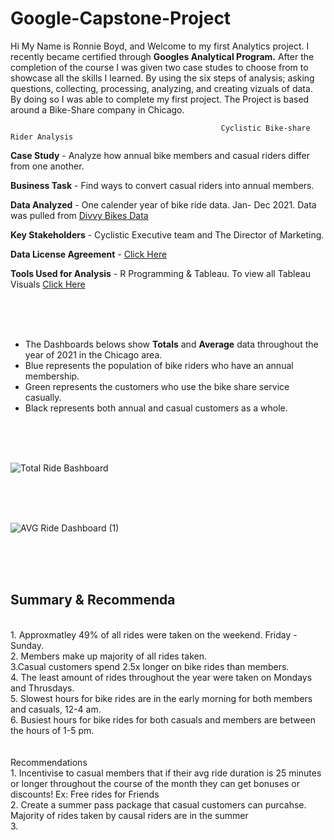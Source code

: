 # Google-Capstone-Project

Hi My Name is Ronnie Boyd, and Welcome to my first Analytics project. I recently became certified through **Googles Analytical Program.** After the completion of the course I was given two case studes to choose from to showcase all the skills I learned. By using the six steps of analysis; asking questions, collecting, processing, analyzing, and creating vizuals of data. By doing so I was able to complete my first project.  The Project is based around a Bike-Share company in Chicago.

                                                   Cyclistic Bike-share Rider Analysis
                                                            
                                                            
**Case Study** - Analyze how annual bike members and casual riders differ from one another.

**Business Task** - Find ways to convert casual riders into annual members.

**Data Analyzed** - One calender year of bike ride data. Jan- Dec 2021. Data was pulled from [Divvy Bikes Data](https://divvy-tripdata.s3.amazonaws.com/index.html )

**Key Stakeholders** - Cyclistic Executive team and The Director of Marketing.

**Data License Agreement** - [ Click Here](https://ride.divvybikes.com/data-license-agreement)

**Tools Used for Analysis** - R Programming & Tableau. To view all Tableau Visuals [ Click Here](https://public.tableau.com/app/profile/ronnie3109/viz/ChicagoBikeRides_16639666190670/AVGRideDashboard#1) 

<br>
<br>
<br>







- The Dashboards belows show **Totals** and **Average** data throughout the year of 2021 in the Chicago area. 
- Blue represents the population of bike riders who have an annual membership.
- Green represents the customers who use the bike share service casually.
- Black represents both annual and casual customers as a whole.






<br>
<br>
<br>



![Total Ride Bashboard](https://user-images.githubusercontent.com/105947393/202314174-0f456177-00c0-4ffd-8c4d-3f91cb69fa20.png)

<br>
<br>
<br>



![AVG Ride Dashboard (1)](https://user-images.githubusercontent.com/105947393/202314204-01d7af72-f18a-463b-9902-4ab4e6fb706b.png)

<br>
<br>
<br>

## Summary & Recommenda
<br>
1. Approxmatley 49% of all rides were taken on the weekend. Friday - Sunday.
<br>
2. Members make up majority of all rides taken.
<br>
3.Casual customers spend 2.5x longer on bike rides than members.
<br>
4. The least amount of rides throughout the year were taken on Mondays and Thrusdays.
<br>
5. Slowest hours for bike rides are in the early morning for both members and casuals, 12-4 am.
<br>
6. Busiest hours for bike rides for both casuals and members are between the hours of 1-5 pm.
<br>
<br>
<br>
Recommendations
<br>
1. Incentivise to casual members that if their avg ride duration is 25 minutes or longer throughout the course of the month they can get bonuses or discounts! Ex: Free rides for Friends
<br>
2. Create a summer pass package that casual customers can purcahse. Majority of rides taken by causal riders are in the summer
<br>
3. 


